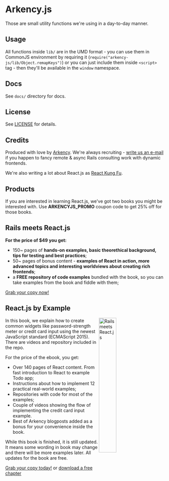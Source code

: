 # Arkency.js

Those are small utility functions we're using in a day-to-day manner.

## Usage

All functions inside `lib/` are in the UMD format - you can use them in CommonJS environment by requiring it (`require("arkency-js/lib/Object.remapKeys")`) or you can just include them inside `<script>` tag - then they'll be available in the `window` namespace.

## Docs

See `docs/` directory for docs.

## License

See [LICENSE](LICENSE) for details.

## Credits

Produced with love by [Arkency](http://blog.arkency.com). We're always recruiting - [write us an e-mail](mailto:dev@arkency.com) if you happen to fancy remote & async Rails consulting work with dynamic frontends.

We're also writing a lot about React.js as [React Kung Fu](http://reactkungfu.com).

## Products

If you are interested in learning React.js, we've got two books you might be interested with. Use **ARKENCYJS_PROMO** coupon code to get 25% off for those books.

## Rails meets React.js

**For the price of $49 you get:**

* 150~ pages of **hands-on examples, basic theorethical background, tips for testing and best practices**;
* 50~ pages of bonus content - **examples of React in action, more advanced topics and interesting worldviews about creating rich frontends**;
* a **FREE repository of code examples** bundled with the book, so you can take examples from the book and fiddle with them;

[Grab your copy now!](https://arkency.dpdcart.com/cart/view?referer=http%3A%2F%2Fblog.arkency.com%2Frails-react%2F&product_id=106660-rails-meets-react-js&__dpd_cart=9f8ff667-a25b-4b05-9a9f-d93653ec28b0)

## React.js by Example

<img src="http://reactkungfu.com/assets/images/rbe-cover.png" alt="Rails meets React.js" width="33%" style="margin-right: 3em" align="right" />

In this book, we explain how to create common widgets like password-strength meter or credit card input using the newest JavaScript standard (ECMAScript 2015). There are videos and repository included in the repo.

For the price of the ebook, you get:

* Over 140 pages of React content. From fast introduction to React to example Todo app;
* Instructions about how to implement 12 practical real-world examples;
* Repositories with code for most of the examples;
* Couple of videos showing the flow of implementing the credit card input example.
* Best of Arkency blogposts added as a bonus for your convenience inside the book.

While this book is finished, it is still updated. It means some wording in book may change and there will be more examples later. All updates for the book are free.

[Grab your copy today!](https://arkency.dpdcart.com/cart/add?product_id=113689&method_id=120078) or [download a free chapter](http://reactkungfu.com/assets/misc/sample.pdf)


